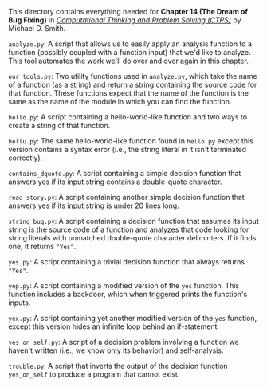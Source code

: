 This directory contains everything needed for
**Chapter 14 (The Dream of Bug Fixing)** in
[*Computational Thinking and Problem Solving (CTPS)*](https://profsmith89.github.io/ctps/ctps.html)
by Michael D. Smith.

`analyze.py`: A script that allows us to easily apply an analysis
function to a function (possibly coupled with a function input) that
we'd like to analyze. This tool automates the work we'll do over and
over again in this chapter.

`our_tools.py`: Two utility functions used in `analyze.py`, which
take the name of a function (as a string) and return a string
containing the source code for that function. These functions expect
that the name of the function is the same as the name of the module
in which you can find the function.

`hello.py`: A script containing a hello-world-like function
and two ways to create a string of that function.

`hellu.py`: The same hello-world-like function found in `hello.py`
except this version contains a syntax error (i.e., the string
literal in it isn't terminated correctly).


`contains_dquote.py`: A script containing a simple decision function
that answers yes if its input string contains a double-quote character.

`read_story.py`: A script containing another simple decision function
that answers yes if its input string is under 20 lines long.

`string_bug.py`: A script containing a decision function that assumes
its input string is the source code of a function and analyzes that
code looking for string literals with unmatched double-quote character
deliminters. If it finds one, it returns `"Yes"`.

`yes.py`: A script containing a trivial decision function that always
returns `"Yes"`.

`yep.py`: A script containing a modified version of the `yes` function.
This function includes a backdoor, which when triggered prints the
function's inputs.

`yex.py`: A script containing yet another modified version of the
`yes` function, except this version hides an infinite loop behind
an if-statement.

`yes_on_self.py`: A script of a decision problem involving a function
we haven't written (i.e., we know only its behavior) and self-analysis.

`trouble.py`: A script that inverts the output of the decision
function `yes_on_self` to produce a program that cannot exist.

